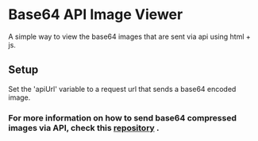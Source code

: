 # Base64 API Image Viewer
A simple way to view the base64 images that are sent via api using html + js.

## Setup
Set the 'apiUrl' variable to a request url that sends a base64 encoded image.

### For more information on how to send base64 compressed images via API, check this [repository](https://github.com/leonardosblang/python-compressed-image-api) .




